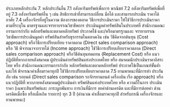 ประเภทหลักประกัน
7. หลักประกันอื่น
7.1 อสังหาริมทรัพย์เพื่อการ
พาณิชย์
7.2 อสังหาริมทรัพย์เพื่อที่อยู่
7.3 อสังหาริมทรัพย์อื่น ๆ เช่น
สิทธิการเช่าที่สามารถเปลี่ยน
มือได้ และสามารถประเมิน
ราคาได้
อาศัย
7.4 เครื่องจักรที่อยู่ในความ
ต้องการของตลาด
วิธีการประเมินราคา
ให้ใช้วิธีการประเมินราคาตามที่ระบุใน
มาตรฐานและจรรยาบรรณวิชาชีพการ
ประเมินมูลค่าทรัพย์สินในประเทศที่
สํานักงานคณะกรรมการกำกับ
หลักทรัพย์และตลาดหลักทรัพย์
ประกาศใช้ และ/หรือมาตรฐานและ
จรรยาบรรณวิชาชีพการประเมินมูลค่า
ทรัพย์สินสําหรับธุรกรรมในตลาดเงิน
เช่น วิธีคิดจากต้นทุน (Cost
approach) หรือวิธีการเปรียบเทียบ
ราคาตลาด (Direct sales
comparison approach) หรือ วิธี
พิจารณาจากรายได้ (Income
approach)
ใช้วิธีการเปรียบเทียบราคาตลาด
(Direct sales comparison
approach) หรือวิธีต้นทุนทดแทน
(Replacement Cost) หรือ
แนวปฏิบัติที่หากภายหลังสมาคม
ผู้ประเมินค่าทรัพย์สินแห่งประเทศไทย
หรือ สมาคมนักประเมินราคาอิสระไทย
หรือ สํานักงานคณะกรรมการกํากับ
หลักทรัพย์และตลาดหลักทรัพย์
ประกาศใช้เป็นเกณฑ์ขั้นต่ำ และให้
พิจารณาค่าเสื่อมราคาทุกปี
ใช้วิธีการเปรียบเทียบราคาตลาด
7.5 ยานพาหนะที่มีการทํา
ประกันภัย เช่น รถยนต์
(Direct sales comparison
รถจักรยานยนต์ เครื่องบิน เรือ approach) หรือแนวปฏิบัติที่
หากภายหลังสมาคมผู้ประเมินค่า
ทรัพย์สินแห่งประเทศไทย หรือ
ความถี่ในการ
ประเมินราคา
(เฉพาะสินทรัพย์และ
ภาระผูกพันทาง
การเงินที่มีการ
อยค่าด้านเครดิต
และที่มีการด้อยค่า
ด้านเครดิตเมื่อซื้อ
หรือเมื่อเกิด
รายการ)
ทุก 3 ปี (คำนวณ
ค่าเสื่อมราคาทุกปี
สําหรับกรณี
เครื่องจักรและ
ยานพาหนะ)
